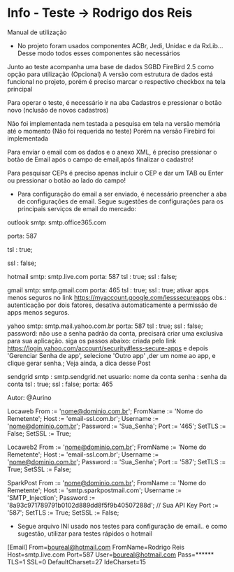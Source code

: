 # Info - Teste -> Rodrigo dos Reis

Manual de utilização

- No projeto foram usados componentes ACBr, Jedi, Unidac e da RxLib... Desse modo todos esses componentes são necessários

Junto ao teste acompanha uma base de dados SGBD FireBird 2.5 como opção para utilização (Opcional) 
A versão com estrutura de dados está funcional no projeto, porém é preciso marcar o respectivo checkbox na tela principal

Para operar o teste, é necessário ir na aba Cadastros e pressionar o botão novo (nclusão de novos cadastros)

Não foi implementada nem testada a pesquisa em tela na versão memória até o momento (Não foi requerida no teste)
Porém na versão Firebird foi implementada

Para enviar o email com os dados e o anexo XML, é preciso pressionar o botão de Email após o campo de email,após finalizar o cadastro!

Para pesquisar CEPs é preciso apenas incluir o CEP e dar um TAB ou Enter ou pressionar o botão ao lado do campo!

- Para configuração do email a ser enviado, é necessário preencher a aba de configurações de email. Segue sugestões de configurações para os principais serviços de email do mercado:

outlook
smtp: smtp.office365.com


porta: 587


tsl : true;


ssl : false;



hotmail
smtp: smtp.live.com
porta: 587
tsl : true;
ssl : false;

gmail
smtp: smtp.gmail.com
porta: 465
tsl : true;
ssl : true;
ativar apps menos seguros no link https://myaccount.google.com/lesssecureapps
obs.: autenticação por dois fatores, desativa automaticamente a permissão de apps menos seguros.

yahoo
smtp: smtp.mail.yahoo.com.br
porta: 587
tsl : true;
ssl : false;
password: não use a senha padrão da conta, precisará criar uma exclusiva para sua aplicação.
siga os passos abaixo:
criada pelo link https://login.yahoo.com/account/security#less-secure-apps
e depois 'Gerenciar Senha de app', selecione 'Outro app' ,der um nome ao app, e clique gerar senha.;
Veja ainda, a dica desse Post

sendgrid
smtp : smtp.sendgrid.net
usuario: nome da conta
senha : senha da conta
tsl : true;
ssl : false;
porta: 465

Autor: @Aurino

Locaweb
From := 'nome@dominio.com.br';
FromName := 'Nome do Remetente';
Host := 'email-ssl.com.br';
Username := 'nome@dominio.com.br';
Password := 'Sua_Senha';
Port := '465';
SetTLS := False;
SetSSL := True;

Locaweb2
From := 'nome@dominio.com.br';
FromName := 'Nome do Remetente';
Host := 'email-ssl.com.br';
Username := 'nome@dominio.com.br';
Password := 'Sua_Senha';
Port := '587';
SetTLS := True;
SetSSL := False;

SparkPost
From := 'nome@dominio.com.br';
FromName := 'Nome do Remetente';
Host := 'smtp.sparkpostmail.com';
Username := 'SMTP_Injection';
Password := '8a93c971789791b0102d889dd8f5f9b40507288d'; // Sua API Key
Port := '587';
SetTLS := True;
SetSSL := False;


- Segue arquivo INI usado nos testes para configuração de email.. e como sugestão, utilizar para testes rápidos o hotmail

[Email]
From=boureal@hotmail.com
FromName=Rodrigo Reis
Host=smtp.live.com
Port=587
User=boureal@hotmail.com
Pass=******
TLS=1
SSL=0
DefaultCharset=27
IdeCharset=15

 
